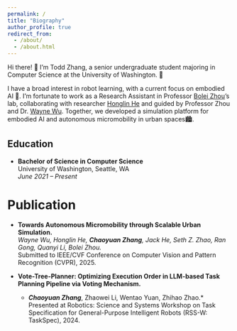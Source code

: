 ```yaml
---
permalink: /
title: "Biography"
author_profile: true
redirect_from: 
  - /about/
  - /about.html
---
```


Hi there! 👋 I’m Todd Zhang, a senior undergraduate student majoring in Computer Science at the University of Washington. 🌟

I have a broad interest in robot learning, with a current focus on embodied AI 🤖. I’m fortunate to work as a Research Assistant in Professor [Bolei Zhou](https://boleizhou.github.io/)’s lab, collaborating with researcher [Honglin He](https://dhlinv.github.io/) and guided by Professor Zhou and Dr. [Wayne Wu](https://wywu.github.io/). Together, we developed a simulation platform for embodied AI and autonomous micromobility in urban spaces🏙.

Education
------
- **Bachelor of Science in Computer Science**  
  University of Washington, Seattle, WA  
  *June 2021 – Present*

Publication
======
- **Towards Autonomous Micromobility through Scalable Urban Simulation.**  
  *Wayne Wu, Honglin He, ***Chaoyuan Zhang***, Jack He, Seth Z. Zhao, Ran Gong, Quanyi Li, Bolei Zhou.*  
  Submitted to IEEE/CVF Conference on Computer Vision and Pattern Recognition (CVPR), 2025.

- **Vote-Tree-Planner: Optimizing Execution Order in LLM-based Task Planning Pipeline via Voting Mechanism.**  
  * ***Chaoyuan Zhang***, Zhaowei Li, Wentao Yuan, Zhihao Zhao.*  
  Presented at Robotics: Science and Systems Workshop on Task Specification for General-Purpose Intelligent Robots (RSS-W: TaskSpec), 2024.